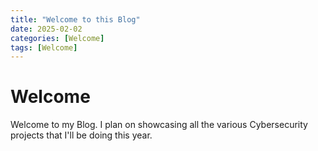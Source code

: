 ```yaml
---
title: "Welcome to this Blog"
date: 2025-02-02
categories: [Welcome]
tags: [Welcome]
---
```


# Welcome

Welcome to my Blog. I plan on showcasing all the various Cybersecurity projects that I'll be doing this year.  